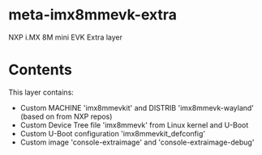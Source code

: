 # meta-imx8mmevk-extra
NXP i.MX 8M mini EVK Extra layer

Contents
========

This layer contains:
 * Custom MACHINE 'imx8mmevkit' and DISTRIB 'imx8mmevk-wayland' (based on from NXP repos)
 * Custom Device Tree file 'imx8mmevk' from Linux kernel and U-Boot
 * Custom U-Boot configuration 'imx8mmevkit_defconfig'
 * Custom image 'console-extraimage' and 'console-extraimage-debug'
